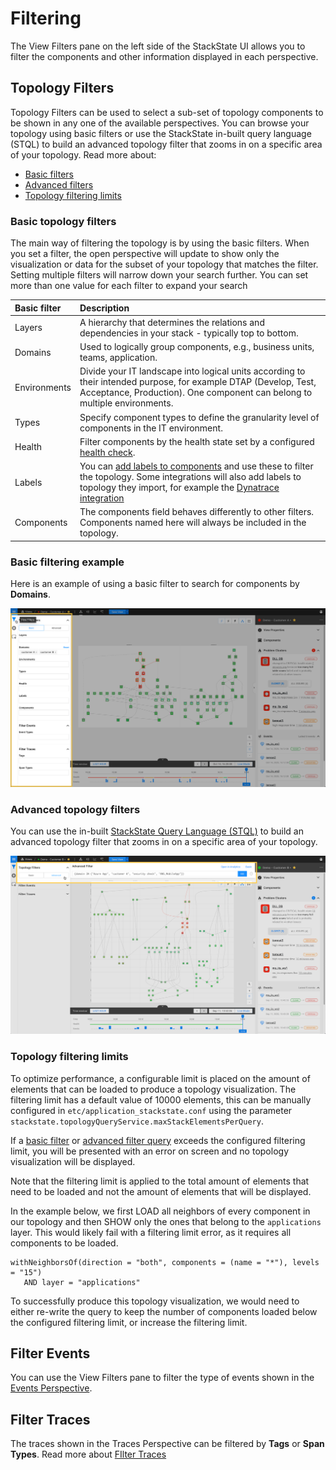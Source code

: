 # Filtering

The View Filters pane on the left side of the StackState UI allows you to filter the components and other information displayed in each perspective.

## Topology Filters

Topology Filters can be used to select a sub-set of topology components to be shown in any one of the available perspectives. You can browse your topology using basic filters or use the StackState in-built query language \(STQL\) to build an advanced topology filter that zooms in on a specific area of your topology. Read more about:

* [Basic filters](#basic-topology-filters)
* [Advanced filters](#advanced-topology-filters)
* [Topology filtering limits](#topology-filtering-limits)

### Basic topology filters

The main way of filtering the topology is by using the basic filters. When you set a filter, the open perspective will update to show only the visualization or data for the subset of your topology that matches the filter. Setting multiple filters will narrow down your search further. You can set more than one value for each filter to expand your search

| Basic filter | Description |
| :--- | :--- |
| Layers | A hierarchy that determines the relations and dependencies in your stack - typically top to bottom. |
| Domains | Used to logically group components, e.g., business units, teams, application. |
| Environments | Divide your IT landscape into logical units according to their intended purpose, for example DTAP (Develop, Test, Acceptance, Production). One component can belong to multiple environments.  |
| Types | Specify component types to define the granularity level of components in the IT environment. |
| Health | Filter components by the health state set by a configured [health check](/use/health-state-and-alerts/create-a-health-check.md). |
| Labels | You can [add labels to components](/configure/topology/tagging) and use these to filter the topology. Some integrations will also add labels to topology they import, for example the [Dynatrace integration](/stackpacks/integrations/dynatrace.md) |
| Components | The components field behaves differently to other filters. Components named here will always be included in the topology. |

### Basic filtering example

Here is an example of using a basic filter to search for components by **Domains**.

![Filtering example](/.gitbook/assets/v41_basic_filtering.png)

### Advanced topology filters

You can use the in-built [StackState Query Language \(STQL\)](/develop/reference/stql_reference.md) to build an advanced topology filter that zooms in on a specific area of your topology.

![Filtering\(advanced filter\)](/.gitbook/assets/v41_advanced_filtering.png)

### Topology filtering limits

To optimize performance, a configurable limit is placed on the amount of elements that can be loaded to produce a topology visualization. The filtering limit has a default value of 10000 elements, this can be manually configured in `etc/application_stackstate.conf` using the parameter `stackstate.topologyQueryService.maxStackElementsPerQuery`.

If a [basic filter](#basic-topology-filters) or [advanced filter query](#advanced-topology-filters) exceeds the configured filtering limit, you will be presented with an error on screen and no topology visualization will be displayed.

Note that the filtering limit is applied to the total amount of elements that need to be loaded and not the amount of elements that will be displayed.

In the example below, we first LOAD all neighbors of every component in our topology and then SHOW only the ones that belong to the `applications` layer. This would likely fail with a filtering limit error, as it requires all components to be loaded.

```text
withNeighborsOf(direction = "both", components = (name = "*"), levels = "15")
   AND layer = "applications"
```

To successfully produce this topology visualization, we would need to either re-write the query to keep the number of components loaded below the configured filtering limit, or increase the filtering limit.

## Filter Events

You can use the View Filters pane to filter the type of events shown in the [Events Perspective](/use/views/events_perspective.md#filter-events).

## Filter Traces

The traces shown in the Traces Perspective can be filtered by **Tags** or **Span Types**. Read more about [FIlter Traces](/use/views/traces_perspective.md#trace-filters)

